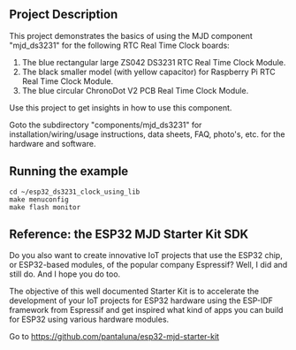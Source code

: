## Project Description
This project demonstrates the basics of using the MJD component "mjd_ds3231" for the following RTC Real Time Clock boards:
1. The blue rectangular large ZS042 DS3231 RTC Real Time Clock Module.
2. The black smaller model (with yellow capacitor) for Raspberry Pi RTC Real Time Clock Module.
3. The blue circular ChronoDot V2 PCB Real Time Clock Module.

Use this project to get insights in how to use this component.

Goto the subdirectory "components/mjd_ds3231" for installation/wiring/usage instructions, data sheets, FAQ, photo's, etc. for the hardware and software.

## Running the example
```
cd ~/esp32_ds3231_clock_using_lib
make menuconfig
make flash monitor
```



## Reference: the ESP32 MJD Starter Kit SDK

Do you also want to create innovative IoT projects that use the ESP32 chip, or ESP32-based modules, of the popular company Espressif? Well, I did and still do. And I hope you do too.

The objective of this well documented Starter Kit is to accelerate the development of your IoT projects for ESP32 hardware using the ESP-IDF framework from Espressif and get inspired what kind of apps you can build for ESP32 using various hardware modules.

Go to https://github.com/pantaluna/esp32-mjd-starter-kit

